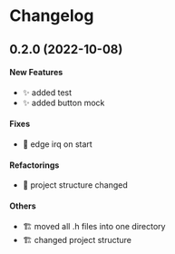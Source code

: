 # Changelog

## 0.2.0 (2022-10-08)

#### New Features

* :sparkles: added test
* :sparkles: added button mock
#### Fixes

* :bug: edge irq on start
#### Refactorings

* :art: project structure changed
#### Others

* :building_construction: moved all .h files into one directory
* :building_construction: changed project structure
